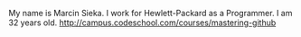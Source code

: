 My name is Marcin Sieka. I work for Hewlett-Packard as a Programmer. I am 32 years old. 
http://campus.codeschool.com/courses/mastering-github